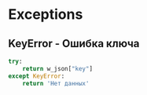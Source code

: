 # Exceptions

## **KeyError - Ошибка ключа**

```python
try:
	return w_json["key"]
except KeyError:
	return 'Нет данных'
```